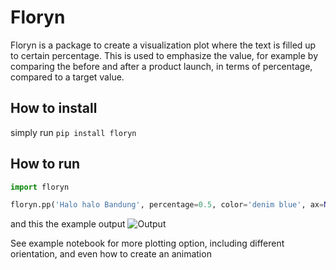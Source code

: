 # Floryn

Floryn is a package to create a visualization plot where the text is filled up to certain percentage.
This is used to emphasize the value, for example by comparing the before and after a product launch, in terms of percentage, compared to a target value.

## How to install
simply run
`pip install floryn`

## How to run
```python
import floryn

floryn.pp('Halo halo Bandung', percentage=0.5, color='denim blue', ax=None)
```

and this the example output
![Output](output.png "Result")

See example notebook for more plotting option, including different orientation, and even how to create an animation
